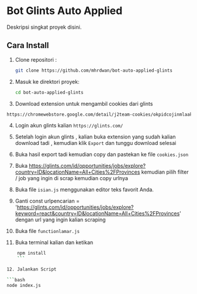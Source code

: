 # Bot Glints Auto Applied

Deskripsi singkat proyek disini.

## Cara Install

1. Clone repositori :

   ```bash
   git clone https://github.com/mhrdwan/bot-auto-applied-glints
   ```

2. Masuk ke direktori proyek:

   ```bash
   cd bot-auto-applied-glints
   ```

3. Download extension untuk mengambil cookies dari glints

```bash
https://chromewebstore.google.com/detail/j2team-cookies/okpidcojinmlaakglciglbpcpajaibco
```

4. Login akun glints kalian `https://glints.com/`

5. Setelah login akun glints , kalian buka extension yang sudah kalian download tadi , kemudian klik `Export` dan tunggu download selesai

6. Buka hasil export tadi kemudian copy dan pastekan ke file `cookies.json`

7. Buka https://glints.com/id/opportunities/jobs/explore?country=ID&locationName=All+Cities%2FProvinces kemudian pilih filter / job yang ingin di scrap kemudian copy urlnya

8. Buka file `isian.js` menggunakan editor teks favorit Anda.

9. Ganti const urlpencarian = 'https://glints.com/id/opportunities/jobs/explore?keyword=react&country=ID&locationName=All+Cities%2FProvinces' dengan url yang ingin kalian scraping

10. Buka file `functionlamar.js`

11. Buka terminal kalian dan ketikan

````bash
    npm install
    ```

12. Jalankan Script

```bash
node index.js
````
